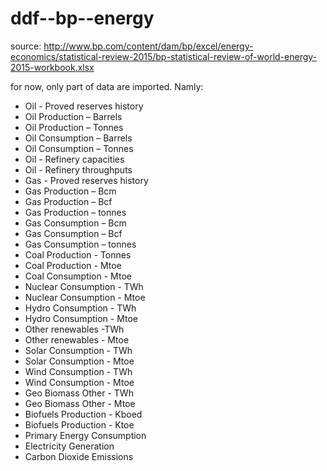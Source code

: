 # ddf--bp--energy

source: http://www.bp.com/content/dam/bp/excel/energy-economics/statistical-review-2015/bp-statistical-review-of-world-energy-2015-workbook.xlsx

for now, only part of data are imported. Namly:

* Oil - Proved reserves history
* Oil Production – Barrels
* Oil Production – Tonnes
* Oil Consumption – Barrels
* Oil Consumption – Tonnes
* Oil - Refinery capacities
* Oil - Refinery throughputs
* Gas - Proved reserves history
* Gas Production – Bcm
* Gas Production – Bcf
* Gas Production – tonnes
* Gas Consumption – Bcm
* Gas Consumption – Bcf
* Gas Consumption – tonnes
* Coal Production - Tonnes
* Coal Production - Mtoe
* Coal Consumption -  Mtoe
* Nuclear Consumption - TWh
* Nuclear Consumption - Mtoe
* Hydro Consumption - TWh
* Hydro Consumption - Mtoe
* Other renewables -TWh
* Other renewables - Mtoe
* Solar Consumption - TWh
* Solar Consumption - Mtoe
* Wind Consumption - TWh
* Wind Consumption - Mtoe
* Geo Biomass Other - TWh
* Geo Biomass Other - Mtoe
* Biofuels Production - Kboed
* Biofuels Production - Ktoe
* Primary Energy Consumption
* Electricity Generation
* Carbon Dioxide Emissions
